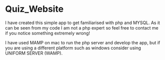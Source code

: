 # Quiz_Website

I have created this simple app to get familiarised with php and MYSQL. As it can be seen from my code I am not a php expert so feel free to contact me if you notice something extremely wrong!

I have used MAMP on mac to run the php server and develop the app, but if you are using a different platform such as windows consider using UNIFORM SERVER (WAMP). 
